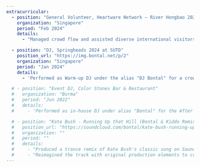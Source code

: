 ```yaml
---
extracurricular:
  - position: "General Volunteer, Heartware Network – River Hongbao 2024"
    organization: "Singapore"
    period: "Feb 2024"
    details:
      - "Managed crowd flow and assisted diverse international visitors, demonstrating effective communication during the large-scale River Hongbao 2024 festival."

  - position: "DJ, Springheads 2024 at SUTD"
    position_url: "https://img.bontal.net/p/2"
    organization: "Singapore"
    period: "Jan 2024"
    details:
      - 'Performed as Warm-up DJ under the alias "DJ Bontal" for a crowd of 500 at the Springheads concert.'

  # - position: "Event DJ, Color Stones Bar & Restaurant"
  #   organization: "Burma"
  #   period: "Jun 2022"
  #   details:
  #     - 'Performed as in-house DJ under alias "Bontal" for the After Party for Burmese singer Kai Za Tin Moong''s concert.'

  # - position: "Kate Bush - Running Up that Hill (Bontal & Kiddo Remix)"
  #   position_url: "https://soundcloud.com/bontal/kate-bush-running-up-that-hill-bontal-kiddo-remix"
  #   organization: ""
  #   period: ""
  #   details:
  #     - "Produced a trance remix of Kate Bush's classic song on SoundCloud in collaboration with DJ Kiddo."
  #     - "Reimagined the track with original production elements to create a unique version."
---
```

